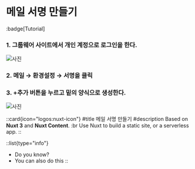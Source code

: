 # 메일 서명 만들기
:badge[Tutorial]
### 1. 그룹웨어 사이트에서 개인 계정으로 로그인을 한다.

![사진](https://i.postimg.cc/3JyJ0Y8f/2023-08-05-18-03-07.png)

### 2. 메일 → 환경설정 → 서명을 클릭
### 3. +추가 버튼을 누르고 밑의 양식으로 생성한다.

![사진](https://i.postimg.cc/BbjsFB0P/2023-08-05-18-03-48.png)


 ::card{icon="logos:nuxt-icon"}
 #title
 메일 서명 만들기
 #description
 Based on **Nuxt 3** and **Nuxt Content**. :br
 Use Nuxt to build a static site, or a serverless app.
 ::


 ::list{type="info"}
- Do you know?
- You can also do this
::